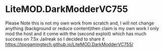 # LiteMOD.DarkModderVC755
Please Note this is not my own work from scratch and, I will not change anything (background or reduce content)then claim is my own work
I only mod the host and it come with the (second exploit) which has much success on 7.5x Jailreak
so I decided to share it
https://topgamingtech.github.io/LiteMOD.DarkModderVC755/
